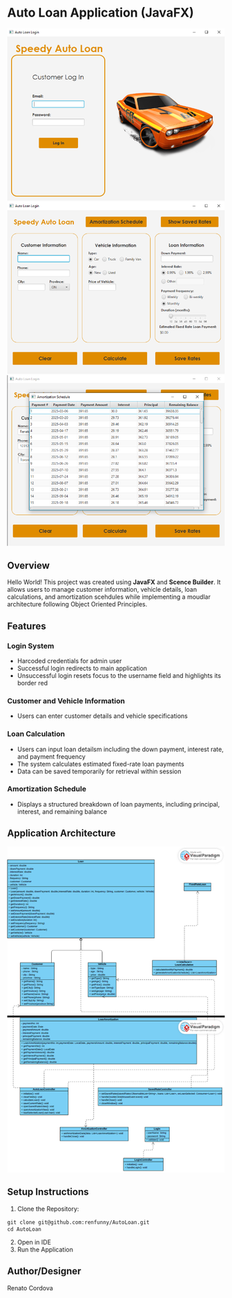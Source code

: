 # Auto Loan Application (JavaFX)
![Application Login View](./mdAssets/Login.png)
![Application Main Menu View](./mdAssets/MainMenu.png)
![Application Amortization Schedule View](./mdAssets/Amortization.png)

## Overview

Hello World! This project was created using <b>JavaFX</b> and <b>Scence Builder</b>. It allows users to manage customer information, vehicle details, loan calculations, and amortization scehdules while implementing a moudlar architecture following Object Oriented Principles.


## Features

### Login System
* Harcoded credentials for admin user 
* Successful login redirects to main application 
* Unsuccessful login resets focus to the username field and highlights its border red
### Customer and Vehicle Information 
* Users can enter customer details and vehicle specifications
### Loan Calculation 
* Users can input loan detailsm including the down payment, interest rate, and payment frequency 
* The system calculates estimated fixed-rate loan payments 
* Data can be saved temporarily for retrieval within session 
### Amortization Schedule 
* Displays a structured breakdown of loan payments, including principal, interest, and remaining balance

## Application Architecture 
![Application Architecture](./mdAssets/CarLoanSystemDesign.png)

## Setup Instructions 
1. Clone the Repository:
```
git clone git@github.com:renfunny/AutoLoan.git
cd AutoLoan
```
2. Open in IDE
3. Run the Application

## Author/Designer 
Renato Cordova
